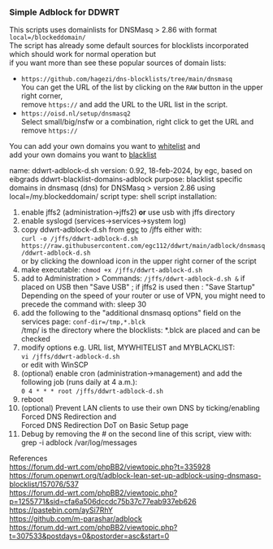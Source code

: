 ### Simple Adblock for DDWRT 

This scripts uses domainlists for DNSMasq > 2.86 with format `local=/blockeddomain/`  
The script has already some default sources for blocklists incorporated which should work for normal operation but  
if you want more than see these popular sources of domain lists:  
- `https://github.com/hagezi/dns-blocklists/tree/main/dnsmasq`  
	You can get the URL of the list by clicking on the `RAW` button in the upper right corner,  
	remove `https://` and add the URL to the URL list in the script.  
- `https://oisd.nl/setup/dnsmasq2`  
 	Select small/big/nsfw or a combination, right click to get the URL and remove `https://`  

You can add your own domains you want to [whitelist](https://en.wikipedia.org/wiki/Whitelist) and  
add your own domains you want to [blacklist](https://en.wikipedia.org/wiki/Blacklisting)

name: ddwrt-adblock-d.sh
version: 0.92, 18-feb-2024, by egc, based on eibgrads ddwrt-blacklist-domains-adblock
purpose: blacklist specific domains in dnsmasq (dns) for DNSMasq > version 2.86 using local=/my.blockeddomain/
script type: shell script
installation:
1. enable jffs2 (administration->jffs2) **or** use usb with jffs directory
2. enable syslogd (services->services->system log)
3. copy ddwrt-adblock-d.sh from [egc](https://github.com/egc112/ddwrt/tree/main/adblock/dnsmasq) to /jffs either with:  
   `curl -o /jffs/ddwrt-adblock-d.sh https://raw.githubusercontent.com/egc112/ddwrt/main/adblock/dnsmasq/ddwrt-adblock-d.sh`  
   or by clicking the download icon in the upper right corner of the script  
4. make executable: `chmod +x /jffs/ddwrt-adblock-d.sh`
5. add to Administration  > Commands: 
     `/jffs/ddwrt-adblock-d.sh &` 
     if placed on USB then "Save USB" ; if jffs2 is used then : "Save Startup"
     Depending on the speed of your router or use of VPN, you might need to precede the command with: sleep 30
6. add the following to the "additional dnsmasq options" field on the
    services page:
    `conf-dir=/tmp,*.blck`  
    /tmp/ is the directory where the blocklists: *.blck are placed and can be checked
7. modify options e.g. URL list, MYWHITELIST and MYBLACKLIST:  
    `vi /jffs/ddwrt-adblock-d.sh`  
    or edit with WinSCP  
8. (optional) enable cron (administration->management) and add the
    following job (runs daily at 4 a.m.):  
    `0 4 * * * root /jffs/ddwrt-adblock-d.sh`
9. reboot
10. (optional) Prevent LAN clients to use their own DNS by ticking/enabling Forced DNS Redirection and  
    Forced DNS Redirection DoT on Basic Setup page
11. Debug by removing the # on the second line of this script, view with: grep -i adblock /var/log/messages

  
  
References  
https://forum.dd-wrt.com/phpBB2/viewtopic.php?t=335928  
https://forum.openwrt.org/t/adblock-lean-set-up-adblock-using-dnsmasq-blocklist/157076/537  
https://forum.dd-wrt.com/phpBB2/viewtopic.php?p=1255771&sid=cfa6a506dccdc75b37c77eab937eb626  
https://pastebin.com/aySi7RhY  
https://github.com/m-parashar/adblock  
https://forum.dd-wrt.com/phpBB2/viewtopic.php?t=307533&postdays=0&postorder=asc&start=0  
